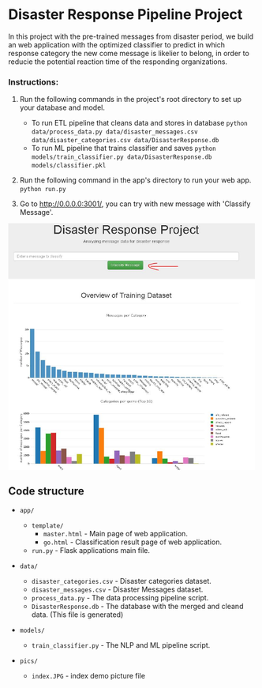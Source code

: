 # Disaster Response Pipeline Project

In this project with the pre-trained messages from disaster period, we build an web application with the optimized classifier to predict in which response category the new come message is likelier to belong, in order to reducie the potential reaction time of the responding organizations.


### Instructions:
1. Run the following commands in the project's root directory to set up your database and model.

    - To run ETL pipeline that cleans data and stores in database
        `python data/process_data.py data/disaster_messages.csv data/disaster_categories.csv data/DisasterResponse.db`
    - To run ML pipeline that trains classifier and saves
        `python models/train_classifier.py data/DisasterResponse.db models/classifier.pkl`

2. Run the following command in the app's directory to run your web app.
    `python run.py`

3. Go to http://0.0.0.0:3001/, you can try with new message with 'Classify Message'.

<img src='pics/index.JPG' align="middle" width="500" height="500" />

## Code structure

- `app/`
  - `template/`
    - `master.html`  -  Main page of web application.
    - `go.html`  -  Classification result page of web application.
  - `run.py`  - Flask applications main file.

- `data/`
  - `disaster_categories.csv`  - Disaster categories dataset.
  - `disaster_messages.csv`  - Disaster Messages dataset.
  - `process_data.py` - The data processing pipeline script.
  - `DisasterResponse.db`  - The database with the merged and cleand data. (This file is generated)

- `models/`
  - `train_classifier.py` - The NLP and ML pipeline script.

 - `pics/` 
 	- `index.JPG` - index demo picture file
  
